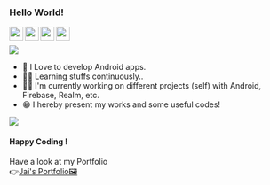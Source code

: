 ### Hello World!
<p>
    <a href="https://www.linkedin.com/in/jaikeerthick/">
  <img align="left" width="25px" src="https://www.flaticon.com/svg/vstatic/svg/1051/1051282.svg?token=exp=1620576576~hmac=2a62ec2d42c815fa99bd20846820076b" />
</a>
<a href="https://www.instagram.com/jaikeerthick/">
  <img align="left" width="25px" src="https://www.flaticon.com/svg/vstatic/svg/1051/1051262.svg?token=exp=1620576576~hmac=73d9dad8041c5c3de6d05e14988fd44a" />
</a>
<a href="https://github.com/jaikeerthick">
  <img align="left"  width="25px" src="https://www.flaticon.com/svg/vstatic/svg/1051/1051275.svg?token=exp=1620577249~hmac=b83e0f4c44abde18fae7486f21364fa1" />
</a>
<a href="mailto:jaikeerthick@gmail.com">
  <img align="left" width="25px" src="https://www.flaticon.com/svg/vstatic/svg/300/300228.svg?token=exp=1620577293~hmac=17ae2495731be91a46ac0c35002b7f70" />
    </a>
  <br><br>
  
<img src="https://komarev.com/ghpvc/?username=jaikeerthick&color=brightgreen">
</p>

* 📲 I Love to develop Android apps.<br/>
* 👶🏻 Learning stuffs continuously..<br>
* 👨‍💻 I'm currently working on different projects (self) with Android, Firebase, Realm, etc.<br/>
* 😁 I hereby present my works and some useful codes!<br/>

<img src="https://samerawada.com/assets/developer-home-9ebd4b99bed05209505fa7258c4cec5ac1e0b183a2f874145fd484c0186d0c9f.gif">

#### Happy Coding !

Have a look at my Portfolio <br/>
👉[Jai's Portfolio🖼️](https://jaikeerthick-portfolio.blogspot.com/?m=1)
